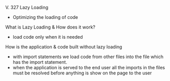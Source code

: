 V. 327 Lazy Loading 
- Optimizing the loading of code

What is Lazy Loading & How does it work? 
- load code only when it is needed

How is the application & code built without lazy loading
- with import statements we load code from other files into the file which has the import statement. 
- when the application is served to the end user all the imports in the files must be resolved before anything is show on the page to the user